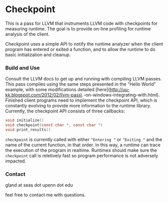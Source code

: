 # Checkpoint #

This is a pass for LLVM that instruments LLVM code with checkpoints for
measuring runtime. The goal is to provide on-line profiling for runtime
analysis of the client. 

Checkpoint uses a simple API to notify the runtime
analyzer when the client program has entered or exited a function, and to allow
the runtime to do basic initialization and cleanup.

### Build and Use ###

Consult the LLVM docs to get up and running with compiling LLVM passes. This
pass compiles using the same steps presented in the "Hello World" example, with
some modifications detailed [here](http://uu-kk.blogspot.com/2012/02/llvm-pass\
-on-windows-integrating-with.html). Finished client programs need to implement
the checkpoint API, which is constantly evolving to provide more information to
the runtime library.  Currently, the checkpoint API consists of three callbacks:

```C
void initialize()
void checkpoint(const char *, const char *)
void print_results()
```

`checkpoint` is currently called with either `"Entering "` or `"Exiting "` and
the name of the current function, in that order.  In this way, a runtime can
trace the execution of the program in realtime.  Runtimes should make sure the
`checkpoint` call is reletively fast so program performance is not adversely
impacted.

### Contact ###

gland at seas dot upenn dot edu

feel free to contact me with questions.
